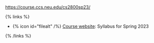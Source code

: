 https://course.ccs.neu.edu/cs2800sp23/

{% links %}

- {% icon id="filealt" /%} [Course website](https://course.ccs.neu.edu/cs2800sp23/): Syllabus for Spring 2023 

{% /links %}
